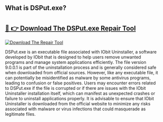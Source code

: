 ## What is DSPut.exe? 

# <h2><a href="https://exedetect.com/download.php?DSPut.exe">🔗 👉 Download The DSPut.exe Repair Tool</a></h2>

[![Download The Repair Tool](https://exedetect.com/download-button.jpg)](https://exedetect.com/download.php?DSPut.exe)

DSPut.exe is an executable file associated with IObit Uninstaller, a software developed by IObit that is designed to help users remove unwanted programs and manage system applications efficiently. The file version 9.0.0.1 is part of the uninstallation process and is generally considered safe when downloaded from official sources. However, like any executable file, it can potentially be misidentified as malware by some antivirus programs, leading to confusion or false positives. Users may encounter errors related to DSPut.exe if the file is corrupted or if there are issues with the IObit Uninstaller installation itself, which can manifest as unexpected crashes or failure to uninstall applications properly. It is advisable to ensure that IObit Uninstaller is downloaded from the official website to minimize any risks associated with malware or virus infections that could masquerade as legitimate files.